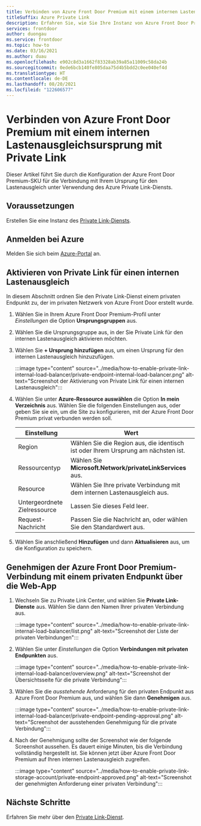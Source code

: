 ```yaml
---
title: Verbinden von Azure Front Door Premium mit einem internen Lastenausgleichsursprung mit Private Link
titleSuffix: Azure Private Link
description: Erfahren Sie, wie Sie Ihre Instanz von Azure Front Door Premium mit einem internen Lastenausgleich verbinden.
services: frontdoor
author: duongau
ms.service: frontdoor
ms.topic: how-to
ms.date: 03/16/2021
ms.author: duau
ms.openlocfilehash: e902c8d3a1662f83328ab39a85a11009c58da24b
ms.sourcegitcommit: 0ede6bcb140fe805daa75d4b5bdd2c0ee040ef4d
ms.translationtype: HT
ms.contentlocale: de-DE
ms.lasthandoff: 08/20/2021
ms.locfileid: "122606577"
---
```

# <a name="connect-azure-front-door-premium-to-an-internal-load-balancer-origin-with-private-link"></a>Verbinden von Azure Front Door Premium mit einem internen Lastenausgleichsursprung mit Private Link

Dieser Artikel führt Sie durch die Konfiguration der Azure Front Door Premium-SKU für die Verbindung mit Ihrem Ursprung für den Lastenausgleich unter Verwendung des Azure Private Link-Diensts.

## <a name="prerequisites"></a>Voraussetzungen

Erstellen Sie eine Instanz des [Private Link-Diensts](../../private-link/create-private-link-service-portal.md).

## <a name="sign-in-to-azure"></a>Anmelden bei Azure

Melden Sie sich beim [Azure-Portal](https://portal.azure.com) an.

## <a name="enable-private-link-to-an-internal-load-balancer"></a>Aktivieren von Private Link für einen internen Lastenausgleich
 
In diesem Abschnitt ordnen Sie den Private Link-Dienst einem privaten Endpunkt zu, der im privaten Netzwerk von Azure Front Door erstellt wurde. 

1. Wählen Sie in Ihrem Azure Front Door Premium-Profil unter *Einstellungen* die Option **Ursprungsgruppen** aus.

1. Wählen Sie die Ursprungsgruppe aus, in der Sie Private Link für den internen Lastenausgleich aktivieren möchten.

1. Wählen Sie **+ Ursprung hinzufügen** aus, um einen Ursprung für den internen Lastenausgleich hinzuzufügen.

    :::image type="content" source="../media/how-to-enable-private-link-internal-load-balancer/private-endpoint-internal-load-balancer.png" alt-text="Screenshot der Aktivierung von Private Link für einen internen Lastenausgleich":::

1. Wählen Sie unter **Azure-Ressource auswählen** die Option **In mein Verzeichnis** aus. Wählen Sie die folgenden Einstellungen aus, oder geben Sie sie ein, um die Site zu konfigurieren, mit der Azure Front Door Premium privat verbunden werden soll.

    | Einstellung | Wert |
    | ------- | ----- |
    | Region | Wählen Sie die Region aus, die identisch ist oder Ihrem Ursprung am nächsten ist. |
    | Ressourcentyp | Wählen Sie **Microsoft.Network/privateLinkServices** aus. |
    | Resource | Wählen Sie Ihre private Verbindung mit dem internen Lastenausgleich aus. |
    | Untergeordnete Zielressource | Lassen Sie dieses Feld leer. |
    | Request-Nachricht | Passen Sie die Nachricht an, oder wählen Sie den Standardwert aus. |

1. Wählen Sie anschließend **Hinzufügen** und dann **Aktualisieren** aus, um die Konfiguration zu speichern.

## <a name="approve-azure-front-door-premium-private-endpoint-connection-from-private-link-service"></a>Genehmigen der Azure Front Door Premium-Verbindung mit einem privaten Endpunkt über die Web-App

1. Wechseln Sie zu Private Link Center, und wählen Sie **Private Link-Dienste** aus. Wählen Sie dann den Namen Ihrer privaten Verbindung aus.

    :::image type="content" source="../media/how-to-enable-private-link-internal-load-balancer/list.png" alt-text="Screenshot der Liste der privaten Verbindungen":::

1. Wählen Sie unter *Einstellungen* die Option **Verbindungen mit privaten Endpunkten** aus.

    :::image type="content" source="../media/how-to-enable-private-link-internal-load-balancer/overview.png" alt-text="Screenshot der Übersichtsseite für die private Verbindung":::

1. Wählen Sie die *ausstehende* Anforderung für den privaten Endpunkt aus Azure Front Door Premium aus, und wählen Sie dann **Genehmigen** aus.

    :::image type="content" source="../media/how-to-enable-private-link-internal-load-balancer/private-endpoint-pending-approval.png" alt-text="Screenshot der ausstehenden Genehmigung für die private Verbindung":::

1. Nach der Genehmigung sollte der Screenshot wie der folgende Screenshot aussehen. Es dauert einige Minuten, bis die Verbindung vollständig hergestellt ist. Sie können jetzt über Azure Front Door Premium auf Ihren internen Lastenausgleich zugreifen.

    :::image type="content" source="../media/how-to-enable-private-link-storage-account/private-endpoint-approved.png" alt-text="Screenshot der genehmigten Anforderung einer privaten Verbindung":::

## <a name="next-steps"></a>Nächste Schritte

Erfahren Sie mehr über den [Private Link-Dienst](../../private-link/private-link-service-overview.md).
